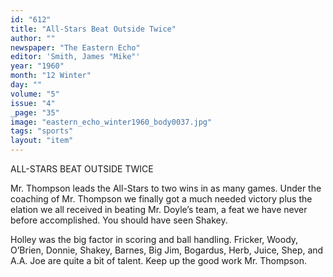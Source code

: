 ```yaml
---
id: "612"
title: "All-Stars Beat Outside Twice"
author: ""
newspaper: "The Eastern Echo"
editor: 'Smith, James "Mike"'
year: "1960"
month: "12 Winter"
day: ""
volume: "5"
issue: "4"
_page: "35"
image: "eastern_echo_winter1960_body0037.jpg"
tags: "sports"
layout: "item"
---
```

ALL-STARS BEAT OUTSIDE TWICE

Mr. Thompson leads the All-Stars to two wins in as many
games. Under the coaching of Mr. Thompson we finally got a
much needed victory plus the elation we all received in beating
Mr. Doyle’s team, a feat we have never before accomplished.
You should have seen Shakey.

Holley was the big factor in scoring and ball handling.
Fricker, Woody, O’Brien, Donnie, Shakey, Barnes, Big Jim,
Bogardus, Herb, Juice, Shep, and A.A. Joe are quite a bit of
talent. Keep up the good work Mr. Thompson.
